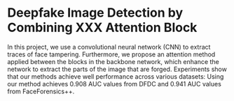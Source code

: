 # Deepfake Image Detection by Combining XXX Attention Block

In this project, we use a convolutional neural network (CNN) to extract traces of face tampering. Furthermore, we propose an attention method applied between the blocks in the backbone network, which enhance the network to extract the parts of the image that are forged. Experiments show that our methods achieve well performance across various datasets: Using our method achieves 0.908 AUC values from DFDC and 0.941 AUC values from FaceForensics++.